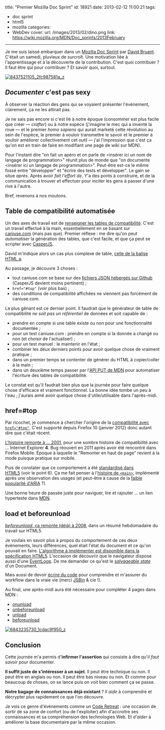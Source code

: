 title: "Premier Mozilla Doc Sprint"
id: 18921
date: 2013-02-12 11:00:21
tags:
- doc sprint
- html5
- mozilla
categories:
- WebDev
cover:
  url: /images/2013/02/dino.png
  link: https://wiki.mozilla.org/MDN/Doc_sprints/2013February
---

Je me suis laissé embarquer dans un [Mozilla Doc Sprint](https://wiki.mozilla.org/MDN/Doc_sprints/2013February) par [David Bruant](https://twitter.com/davidbruant). C'était un samedi, pluvieux de surcroît. Une motivation liée à l'apprentissage et à la découverte de la contribution. C'est quoi contribuer ? Il faut être qui pour contribuer ? Et savoir quoi, surtout.

[![8437521105_2fc987581a_z](/images/2013/02/8437521105_2fc987581a_z-600x396.jpg)](http://www.flickr.com/photos/the-jedi/8437521105/)

<!--more-->

## _Documenter_ c'est pas sexy

À observer la réaction des gens qui se voyaient présenter l'évènement, clairement, ça ne les attirait pas.

Je ne sais pas encore si c'est lié à notre époque (consommer est plus facile que créer — _crafter_) ou à notre espèce (j'imagine le mec qui a inventé la roue — et le premier _homo sapiens_ qui aurait marketé cette révolution au sein de l'espèce, le premier à vouloir transmettre le savoir et le premier à vouloir améliorer collectivement cet outil — j'ai l'impression que c'est ça qu'on est en train de faire en modifiant une page de wiki sur MDN).

Pour l'instant dire "on fait un apéro et on parle de <insérer ici un nom de langage de programmation>" réunit plus de monde que "on documente <insérer ici un langage de programmation>". Peut-être est-ce le même fossé entre "développer" et "écrire des tests et développer". Le gain se situe _après_. Après avoir _fait l'effort de_. Y'a des ponts à construire, et de la communication à trouver et effectuer pour inciter les gens à passer d'une rive à l'autre.

Bref, revenons à nos moutons.

## Table de compatibilité automatisée

Un des axes de travail est de [renseigner les tables de compatibilité](https://developer.mozilla.org/fr/docs/Project:Compatibility_tables). C'est un travail effectué à la main, essentiellement en se basant sur [caniuse.com](http://caniuse.com) (mais pas que).
Premier réflexe : me dire qu'on peut _automatiser_ la génération des tables, que c'est facile, et que ça peut se scripter avec [CasperJS](http://casperjs.org/).

David m'indique alors un cas plus complexe de table, [celle de la balise HTML a](https://developer.mozilla.org/en-US/docs/HTML/Element/a#Browser_compatibility).

Au passage, je découvre 3 choses :

*   <span style="line-height: 13px;">tout caniuse.com se base sur des [fichiers JSON hébergés sur Github](https://github.com/Fyrd/caniuse/tree/master/features-json) (CasperJS devient moins pertinent) ;</span>
*   `href="#top"` (voir plus bas) ;
*   des conditions de compatibilité affichées ne viennent pas forcément de caniuse.com.

Le plus gênant est ce dernier point. Il faudrait que le générateur de table de compatibilité _ne soit pas un référentiel_ de données et soit capable de :

*   <span style="line-height: 13px;">prendre en compte si une table existe ou non pour une fonctionnalité documentée ;</span>
*   pour un test caniuse.com : prendre en compte si la donnée a changé ou non (et choisir de l'actualiser) ;
*   pour un test manuel : le maintenir en l'état ;
*   combiner les deux derniers points pour avoir quelque chose de vraiment pratique ;
*   dans un premier temps se contenter de générer du HTML à copier/coller à la main ;
*   dans un deuxième temps passer par l'[API PUT de MDN](https://developer.mozilla.org/en-US/docs/User:lmorchard/PUT-API) pour automatiser l'écriture des tables de compatibilité.

Le constat est qu'il faudrait bien plus que la journée pour faire quelque chose d'efficace et vraiment fonctionnel. La bonne idée tombe un peu à l'eau ; j'aurais aimé avoir quelque chose d'utile/utilisable dans l'après-midi.

## href=#top

Par ricochet, je commence à chercher l'origine de la [compatibilité avec `href="#top"`](https://developer.mozilla.org/en-US/docs/HTML/Element/a#Browser_compatibility). C'est supporté depuis Firefox 10 (janvier 2012) donc autant dire que c'était récent.

[L'histoire remonte à … 2001](https://bugzilla.mozilla.org/show_bug.cgi?id=93077), pour une sombre histoire de compatibilité avec … Internet Explorer **4**. Bug réouvert en 2011 après avoir été rencontré dans Firefox Mobile. Époque à laquelle le "Remonter en haut de page" revient à la mode puisque pratique sur mobile.

Puis de constater que ce comportement a été [standardisé dans HTML5](http://www.whatwg.org/specs/web-apps/current-work/multipage/history.html#scroll-to-fragid) (voir le point 6). Ça me fait penser à l'[histoire de `<main>`](http://www.whatwg.org/specs/web-apps/current-work/multipage/grouping-content.html#the-main-element), implémenté après une observation des usages (et peut-être à cause de la [faible popularité d'ARIA](http://www.sitepoint.com/whos-using-aria/) ?).

Une bonne heure de passée juste pour naviguer, lire et rajouter … un lien hypertexte dans [MDN](https://developer.mozilla.org/).

## load et beforeunload

[_beforeunload_, ça remonte (déjà) à 2008](http://blog.whatwg.org/this-week-in-html-5-episode-16), dans un résumé hebdomadaire du travail sur HTML5.

Je voulais en savoir plus à propos du comportement de ces deux évènements, leurs différences, quel était l'état du document et ce qu'on pouvait en faire. [L'algorithme à implémenter est disponible dans la spécification HTML5](http://www.whatwg.org/specs/web-apps/current-work/multipage/history.html#unloading-documents). L'occasion de découvrir que le navigateur dispose aussi d'une [EventLoop](http://www.whatwg.org/specs/web-apps/current-work/multipage/webappapis.html#event-loops). De me demander ce qu'est l<span style="line-height: 13px;">e </span>[_salvageable state_](http://www.whatwg.org/specs/web-apps/current-work/#concept-document-salvageable)<span style="line-height: 13px;"> d'un Document.</span>

Mais aussi de devoir [écrire du code](http://jsbin.com/ijikic/6) pour comprendre et m'assurer du workflow dans la vraie vie (merci [JSBin](http://jsbin.com) & cie !).

Au final, une après-midi aura été nécessaire pour compléter 4 pages dans MDN :

*   [<span style="line-height: 13px;">onunload</span>](https://developer.mozilla.org/en-US/docs/DOM/window.onunload)
*   [onbeforeunload](https://developer.mozilla.org/en-US/docs/DOM/window.onbeforeunload)
*   [unload](https://developer.mozilla.org/en-US/docs/Mozilla_event_reference/unload)
*   [beforeunload](https://developer.mozilla.org/en-US/docs/Mozilla_event_reference/beforeunload)

[![6843235730_1cdac9f950_z](/images/2013/02/6843235730_1cdac9f950_z-600x399.jpg)](http://www.flickr.com/photos/the-jedi/6843235730/)

## Conclusion

Cette journée m'a permis d'**infirmer l'assertion** qui consiste à dire qu'_il faut savoir_ pour documenter.

**Il suffit juste de s'intéresser à un sujet**. Il peut être technique ou non. Il peut être en anglais ou non. Il peut être bas niveau ou non.
Et comme pour beaucoup de choses, on se lance puis on voit bien comment ça se passe.

**Notre bagage de connaissances déjà existant** ? _Il aide_ à comprendre et décrypter plus rapidement ce que l'on découvre.

Je vois ce genre d'évènements comme un [Code Retreat](http://coderetreat.org/) : une occasion de sortir de sa zone de confort (ou de l'exploiter) afin d'accroitre ses connaissances et sa compréhension des technologies Web. Et _d'aider_ à améliorer la base documentaire par la même occasion.